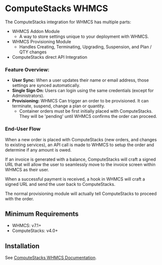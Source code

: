 # ComputeStacks WHMCS

The ComputeStacks integration for WHMCS has multiple parts: 
  - WHMCS Addon Module
    + A way to store settings unique to your deployment with WHMCS. 
  - WHMCS Provisioning Module
    + Handles Creating, Terminating, Upgrading, Suspension, and Plan / QTY changes
  - ComputeStacks direct API Integration

### Feature Overview:
  - **User Sync:** When a user updates their name or email address, those settings are synced automatically.
  - **Single Sign On:** Users can login using the same credentials (except for Administrators).
  - **Provisioning:** WHMCS Can trigger an order to be provisioned. It can terminate, suspend, change a plan or quantity.
    + Container orders must be first initially placed with ComputeStacks. They will be 'pending' until WHMCS confirms the order can proceed.


### End-User Flow

When a new order is placed with ComputeStacks (new orders, and changes to existing services), an API call is made to WHMCS to setup the order and determine if any amount is owed. 

If an invoice is generated with a balance, ComputeStacks will craft a signed URL that will allow the user to seamlessly move to the invoice screen within WHMCS as their user. 

When a successful payment is received, a hook in WHMCS will craft a signed URL and send the user back to ComputeStacks.

The normal provisioning module will actually tell ComputeStacks to proceed with the order. 

## Minimum Requirements

  - WHMCS: v7.1+
  - ComputeStacks: v4.0+

## Installation

See [ComputeStacks WHMCS Documentation](https://www.notion.so/computestacks/WHMCS-Plugin-Installation-80e83cbcd4184b2faedb8fc4ff0ea3b9).


